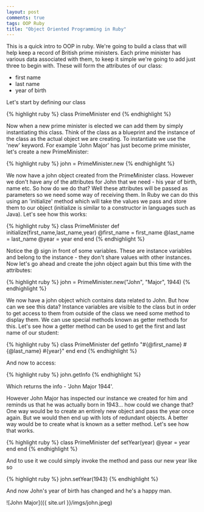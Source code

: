 ```yaml
---
layout: post
comments: true
tags: OOP Ruby
title: "Object Oriented Programming in Ruby"
---
```

<p>This is a quick intro to OOP in ruby. We're going to build a class that will help keep a record of British prime ministers. Each prime minister has various data associated with them, to keep it simple we're going to add just three to begin with. These will form the attributes of our class:
  <ul>
    <li>first name</li>
    <li>last name</li>
    <li>year of birth</li>
  </ul>
</p>

<p>Let's start by defining our class</p>

{% highlight ruby %} 
  class PrimeMinister 
end 
{% endhighlight %}

<p>Now when a new prime minister is elected we can add them by simply instantiating this class. Think of the class as a blueprint and the instance of the class as the actual object we are creating. To instantiate we use the 'new' keyword. For example 'John Major' has just become prime minister, let's create a new PrimeMinister:</p>

{% highlight ruby %} 
  john = PrimeMinister.new 
{% endhighlight %}

<p>We now have a john object created from the PrimeMinister class. However we don't have any of the attributes for John that we need - his year of birth, name etc. So how do we do that? Well these attributes will be passed as parameters so we need some way of receiving them. In Ruby we can do this using an 'initialize' method which will take the values we pass and store them to our object (initialize is similar to a constructor in languages such as Java). Let's see how this works:</p>

{% highlight ruby %} 
  class PrimeMinister 
  def initialize(first_name,last_name,year) 
    @first_name = first_name 
    @last_name = last_name 
    @year = year 
  end 
end 
{% endhighlight %}

<p>Notice the @ sign in front of some variables. These are instance variables and belong to the instance - they don't share values with other instances. Now let's go ahead and create the john object again but this time with the attributes:</p>

{% highlight ruby %} 
john = PrimeMinister.new("John", "Major", 1944) 
{% endhighlight %}

<p>We now have a john object which contains data related to John. But how can we see this data? Instance variables are visible to the class but in order to get access to them from outside of the class we need some method to display them. We can use special methods known as getter methods for this. Let's see how a getter method can be used to get the first and last name of our student:</p>

{% highlight ruby %} 
class PrimeMinister 
  def getInfo "#{@first_name} #{@last_name} #{year}" 
  end 
end 
{% endhighlight %}

<p>And now to access:</p>
{% highlight ruby %} 
john.getInfo 
{% endhighlight %}

<p>Which returns the info - 'John Major 1944'.</p>

<p>However John Major has inspected our instance we created for him and reminds us that he was actually born in 1943... how could we change that? One way would be to create an entirely new object and pass the year once again. But we would then end up with lots of redundant objects. A better way would be to create what is known as a setter method. Let's see how that works.</p>

{% highlight ruby %} 
class PrimeMinister 
  def setYear(year) @year = year 
  end 
end
{% endhighlight %}

<p>And to use it we could simply invoke the method and pass our new year like so</p>
{% highlight ruby %} 
john.setYear(1943) 
{% endhighlight %}

<p>And now John's year of birth has changed and he's a happy man.</p>

![John Major]({{ site.url }}/imgs/john.jpeg)

